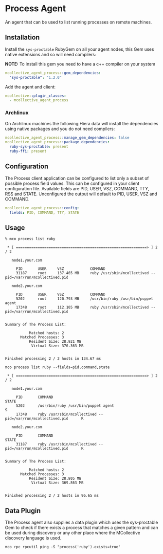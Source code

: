 # Process Agent

An agent that can be used to list running processes on remote machines.

<!--- actions -->

## Installation

Install the `sys-proctable` RubyGem on all your agent nodes, this Gem uses native extensions and so will need compilers:

**NOTE:** To install this gem you need to have a c++ compiler on your system

```yaml
mcollective_agent_process::gem_dependencies:
  "sys-proctable": "1.2.0"
```

Add the agent and client:

```yaml
mcollective::plugin_classes:
  - mcollective_agent_process
```

### Archlinux

On Archlinux machines the following Hiera data will install the dependencies using native packages and you do not need compilers:

```yaml
mcollective_agent_process::manage_gem_dependencies: false
mcollective_agent_process::package_dependencies:
  ruby-sys-proctable: present
  ruby-ffi: present
```

## Configuration

The Process client application can be configured to list only a subset of possible process field values. This can be
configured in your client configuration file. Available fields are PID, USER, VSZ, COMMAND, TTY, RSS and STATE.
Unconfigured the output will default to PID, USER, VSZ and COMMAND.

```yaml
mcollective_agent_process::config:
  fields: PID, COMMAND, TTY, STATE
```

## Usage
```
% mco process list ruby

 * [ ============================================================> ] 2 / 2

   node1.your.com

     PID       USER     VSZ            COMMAND
     31187     root     137.465 MB     ruby /usr/sbin/mcollectived --pid=/var/run/mcollectived.pid

   node2.your.com

     PID       USER     VSZ            COMMAND
     5202      root     120.793 MB     /usr/bin/ruby /usr/bin/puppet agent
     17348     root     112.105 MB     ruby /usr/sbin/mcollectived --pid=/var/run/mcollectived.pid


Summary of The Process List:

           Matched hosts: 2
       Matched Processes: 3
           Resident Size: 28.921 MB
            Virtual Size: 370.363 MB


Finished processing 2 / 2 hosts in 134.67 ms
```

```
mco process list ruby --fields=pid,command,state

 * [ ============================================================> ] 2 / 2

   node1.your.com

     PID       COMMAND                                                          STATE
     5202      /usr/bin/ruby /usr/bin/puppet agent                              S
     17348     ruby /usr/sbin/mcollectived --pid=/var/run/mcollectived.pid      R

   node2.your.com

     PID       COMMAND                                                          STATE
     31187     ruby /usr/sbin/mcollectived --pid=/var/run/mcollectived.pid      R


Summary of The Process List:

           Matched hosts: 2
       Matched Processes: 3
           Resident Size: 28.805 MB
            Virtual Size: 369.863 MB


Finished processing 2 / 2 hosts in 96.65 ms
```

## Data Plugin

The Process agent also supplies a data plugin which uses the sys-proctable Gem to check if there exists a process
that matches a given pattern and can be used during discovery or any other place where the MCollective discovery
language is used.

```
mco rpc rpcutil ping -S "process('ruby').exists=true"
```
